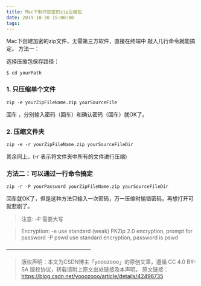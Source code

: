 ```yaml
---
title: Mac下制作加密的zip压缩包
date: 2019-10-30 15:00:00
tags:
---
```


Mac下创建加密的zip文件，无需第三方软件，直接在终端中 敲入几行命令就能搞定。
方法一： 

选择压缩包保存路径：
```
$ cd yourPath
```

### 1. 只压缩单个文件

```
zip -e yourZipFileName.zip yourSourceFile
```

回车 ，分别输入密码（回车）和确认密码（回车）就OK了。

### 2. 压缩文件夹

```
zip -e -r yourZipFileName.zip yourSourceFileDir
```

其余同上。(-r 表示将文件夹中所有的文件进行压缩)

### 方法二：可以通过一行命令搞定

```
zip -r -P yourPassword yourZipFileName.zip yourSourceFileDir
```

回车就OK了，但是这种方法只输入一次密码，万一压缩时输错密码，再想打开可就悲剧了。

> 注意: -P 需要大写

> Encryption:
  -e        use standard (weak) PKZip 2.0 encryption, prompt for password
  -P pswd   use standard encryption, password is pswd
 <!-- more -->
————————————————
> 版权声明：本文为CSDN博主「yooozooo」的原创文章，遵循 CC 4.0 BY-SA 版权协议，转载请附上原文出处链接及本声明。
原文链接：https://blog.csdn.net/yooozooo/article/details/42496735